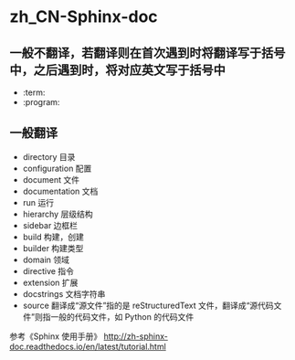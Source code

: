 # zh_CN-Sphinx-doc

## 一般不翻译，若翻译则在首次遇到时将翻译写于括号中，之后遇到时，将对应英文写于括号中

+ :term: 
+ :program:

## 一般翻译

+ directory 目录
+ configuration 配置
+ document 文件 
+ documentation 文档
+ run 运行
+ hierarchy 层级结构
+ sidebar 边框栏
+ build 构建，创建
+ builder 构建类型
+ domain 领域
+ directive 指令
+ extension 扩展
+ docstrings 文档字符串
+ source 翻译成“源文件”指的是 reStructuredText 文件，翻译成“源代码文件”则指一般的代码文件，如 Python 的代码文件


参考《Sphinx 使用手册》 http://zh-sphinx-doc.readthedocs.io/en/latest/tutorial.html
